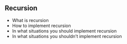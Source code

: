 ## Recursion  
  
* What is recursion  
* How to implement recursion  
* In what situations you should implement recursion  
* In what situations you shouldn’t implement recursion
